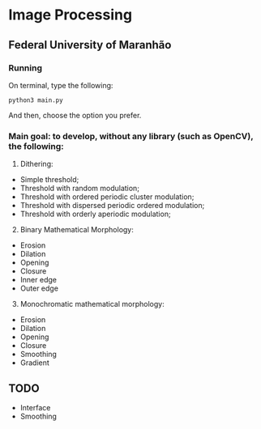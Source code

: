 # Image Processing

## Federal University of Maranhão

### Running

On terminal, type the following:

```
python3 main.py
```

And then, choose the option you prefer.



### Main goal: to develop, without any library (such as OpenCV), the following:

1. Dithering:
  - Simple threshold;
  - Threshold with random modulation;
  - Threshold with ordered periodic cluster modulation;
  - Threshold with dispersed periodic ordered modulation;
  - Threshold with orderly aperiodic modulation;
  
2. Binary Mathematical Morphology:
  - Erosion
  - Dilation
  - Opening
  - Closure
  - Inner edge
  - Outer edge 
  
3. Monochromatic mathematical morphology:
  - Erosion
  - Dilation
  - Opening
  - Closure
  - Smoothing
  - Gradient 
  
  
## TODO

- Interface
- Smoothing
